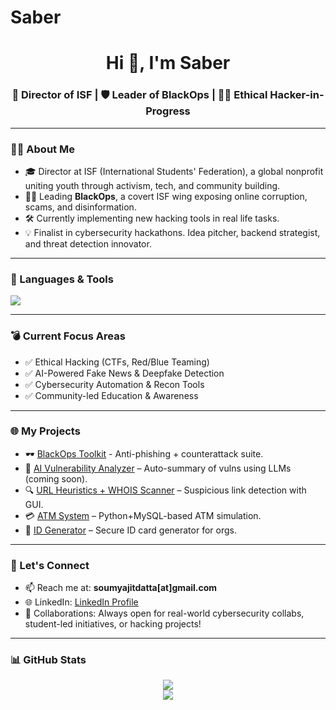 # Saber
<h1 align="center">Hi 👋, I'm Saber</h1>
<h3 align="center">🚀 Director of ISF | 🛡️ Leader of BlackOps | 👨‍💻 Ethical Hacker-in-Progress</h3>

---

### 👨‍💼 About Me

- 🎓 Director at ISF (International Students' Federation), a global nonprofit uniting youth through activism, tech, and community building.  
- 🕵️‍♂️ Leading **BlackOps**, a covert ISF wing exposing online corruption, scams, and disinformation.  
- 🛠️ Currently implementing new hacking tools in real life tasks. 
- 💡 Finalist in cybersecurity hackathons. Idea pitcher, backend strategist, and threat detection innovator.

---

### 🧰 Languages & Tools

<p>
  <img src="https://skillicons.dev/icons?i=python,mysql,linux,bash,github,git,vscode,tkinter,selenium,figma" />
</p>

---

### 💣 Current Focus Areas
- ✅ Ethical Hacking (CTFs, Red/Blue Teaming)
- ✅ AI-Powered Fake News & Deepfake Detection
- ✅ Cybersecurity Automation & Recon Tools
- ✅ Community-led Education & Awareness

---

### 🌐 My Projects
- 🕶️ [BlackOps Toolkit](https://github.com/ISF-Global/blackops-toolkit) - Anti-phishing + counterattack suite.
- 🧠 [AI Vulnerability Analyzer](#) – Auto-summary of vulns using LLMs (coming soon).
- 🔍 [URL Heuristics + WHOIS Scanner](#) – Suspicious link detection with GUI.
- 💳 [ATM System](#) – Python+MySQL-based ATM simulation.
- 🪪 [ID Generator](#) – Secure ID card generator for orgs.

---

### 📣 Let's Connect

- 📫 Reach me at: **soumyajitdatta[at]gmail.com**
- 🌐 LinkedIn: [LinkedIn Profile](https://linkedin.com/in/your-link)
- 🤝 Collaborations: Always open for real-world cybersecurity collabs, student-led initiatives, or hacking projects!

---

### 📊 GitHub Stats

<p align="center">
  <img src="https://github-readme-stats.vercel.app/api?username=soumyajitdatta&show_icons=true&theme=tokyonight" />
  <br />
  <img src="https://github-readme-streak-stats.herokuapp.com?user=soumyajitdatta&theme=tokyonight" />
</p>

